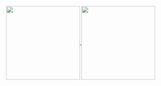 <a href="https://github.com/anuraghazra/github-readme-stats">
  <img height=200 align="center" src="https://github-readme-stats.vercel.app/api?username=zebdelrosario&show_icons=true&rank_icon=github&hide_border=true&hide_rank=true&theme=transparent&count_private=true"
    media="(prefers-color-scheme: dark)"/>
</a>
<a href="https://github.com/anuraghazra/convoychat">
  <img height=200 align="center" src="https://github-readme-stats.vercel.app/api/top-langs?username=zebdelrosario&layout=compact&langs_count=8&card_width=320&show_icons=true&hide_border=true&theme=transparent&count_private=true" 
    media="(prefers-color-scheme: dark)"/>
</a>
<!--
**zebdelrosario/zebdelrosario** is a ✨ _special_ ✨ repository because its `README.md` (this file) appears on your GitHub profile.

Here are some ideas to get you started:

- 🔭 I’m currently working on ...
- 🌱 I’m currently learning ...
- 👯 I’m looking to collaborate on ...
- 🤔 I’m looking for help with ...
- 💬 Ask me about ...
- 📫 How to reach me: ...
- 😄 Pronouns: ...
- ⚡ Fun fact: ...
-->
